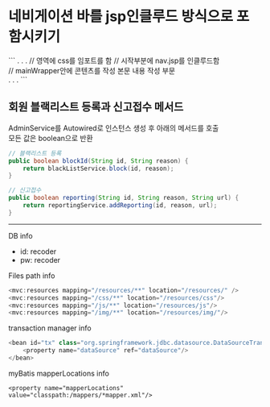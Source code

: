 
<h1> 네비게이션 바를 jsp인클루드 방식으로 포함시키기 </h1>
```
<!DOCTYPE html>
<html>
<head>
.
.
.
<link rel="stylesheet" href="/css/nav.css"> // <head>영역에 css를 임포트를 함
</head>
<body>
<jsp:include page="/resources/jsp/nav.jsp"/> // <body> 시작부분에 nav.jsp를 인클루드함
<div id="mainWrapper"> 			    // mainWrapper안에 콘텐츠를 작성
본문 내용 작성 부문
</div>
.
.
.
</body>
```  
  
  
<h2>회원 블랙리스트 등록과 신고접수 메서드</h2>

AdminService를 Autowired로 인스턴스 생성 후 아래의 메서드를 호출  
모든 값은 boolean으로 반환

```java
// 블랙리스트 등록 
public boolean blockId(String id, String reason) {
	return blackListService.block(id, reason);
}

// 신고접수
public boolean reporting(String id, String reason, String url) {
	return reportingService.addReporting(id, reason, url);
}
```
<hr>

DB info
- id: recoder
- pw: recoder

Files path info
```java
<mvc:resources mapping="/resources/**" location="/resources/" />
<mvc:resources mapping="/css/**" location="/resources/css"/>
<mvc:resources mapping="/js/**" location="/resources/js"/>
<mvc:resources mapping="/img/**" location="/resources/img/"/>
```

transaction manager info
```java
<bean id="tx" class="org.springframework.jdbc.datasource.DataSourceTransactionManager">
	<property name="dataSource" ref="dataSource"/>
</bean>		
```

myBatis mapperLocations info
```
<property name="mapperLocations" value="classpath:/mappers/*mapper.xml"/>
```

